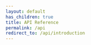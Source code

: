 ```yaml
---
layout: default
has_children: true
title: API Reference
permalink: /api
redirect_to: /api/introduction
---
```


